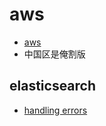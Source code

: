 # aws

- [aws](https://aws.amazon.com/)
- 中国区是俺割版

## elasticsearch
- [handling errors](http://docs.aws.amazon.com/zh_cn/elasticsearch-service/latest/developerguide/aes-handling-errors.html)
